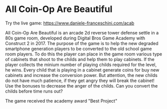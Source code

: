 # All Coin-Op Are Beautiful

Try the live game: https://www.daniele-franceschini.com/acab

All Coin-Op Are Beautiful is an arcade 2d reverse tower defense settle in a 80s game room, developed during Digital Bros Game Academy with Construct 2 in 2017. 
The purpose of the game is to help the new degraded smartphone generation players to be converted to the old school game room players. To do this the player can place in the game room various type of cabinets that shoot to the childs and help them to play cabinets. If the player collects the minium number of playing childs required for the level, he wins. 
Every child that is playing in a cabinet generate coins for buy new cabinets and increase the conversion power.
But attention, the new childs do not have much patience, if they get angry they will break the cabinet! 
Use the bonuses to decrease the anger of the childs. Can you convert the childs before time runs out?

The game received the academy award "Best Project"

​
